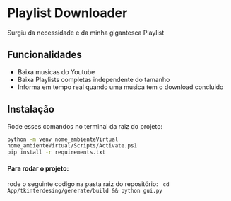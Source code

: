 # Playlist Downloader

Surgiu da necessidade e da minha gigantesca Playlist


## Funcionalidades
- Baixa musicas do Youtube
- Baixa Playlists completas independente do tamanho
- Informa em tempo real quando uma musica tem o download concluido

## Instalação

Rode esses comandos no terminal da raiz do projeto:

```bash
python -m venv nome_ambienteVirtual
nome_ambienteVirtual/Scripts/Activate.ps1
pip install -r requirements.txt
```
#### Para rodar o projeto: 
rode o seguinte codigo na pasta raiz do repositório: 
``` cd App/tkinterdesing/generate/build && python gui.py```
